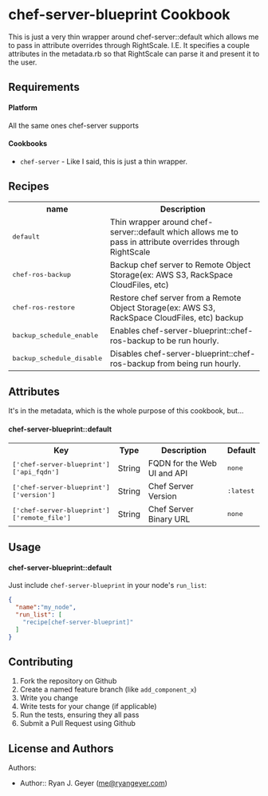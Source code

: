 chef-server-blueprint Cookbook
==============================
This is just a very thin wrapper around chef-server::default which allows me to pass in attribute overrides through RightScale.  I.E. It specifies a couple attributes in the metadata.rb so that RightScale can parse it and present it to the user.

Requirements
------------

#### Platform
All the same ones chef-server supports

#### Cookbooks
- `chef-server` - Like I said, this is just a thin wrapper.

Recipes
----------
<table>
  <tr>
    <th>name</th>
    <th>Description</th>
  </tr>
  <tr>
    <td><tt>default</tt></td>
    <td>Thin wrapper around chef-server::default which allows me to pass in attribute overrides through RightScale</td>
  </tr>
  <tr>
    <td><tt>chef-ros-backup</tt></td>
    <td>Backup chef server to Remote Object Storage(ex: AWS S3, RackSpace CloudFiles, etc)</td>
  </tr>
  <tr>
    <td><tt>chef-ros-restore</tt></td>
    <td>Restore chef server from a  Remote Object Storage(ex: AWS S3, RackSpace CloudFiles, etc) backup</td>
  </tr>
  <tr>
    <td><tt>backup_schedule_enable</tt></td>
    <td>Enables chef-server-blueprint::chef-ros-backup to be run hourly.</td>
  </tr>
  <tr>
    <td><tt>backup_schedule_disable</tt></td>
    <td>Disables chef-server-blueprint::chef-ros-backup from being run hourly.</td>
  </tr>
</table>


Attributes
----------

It's in the metadata, which is the whole purpose of this cookbook, but...

#### chef-server-blueprint::default
<table>
  <tr>
    <th>Key</th>
    <th>Type</th>
    <th>Description</th>
    <th>Default</th>
  </tr>
  <tr>
    <td><tt>['chef-server-blueprint']['api_fqdn']</tt></td>
    <td>String</td>
    <td>FQDN for the Web UI and API</td>
    <td><tt>none</tt></td>
  </tr>
  <tr>
    <td><tt>['chef-server-blueprint']['version']</tt></td>
    <td>String</td>
    <td>Chef Server Version</td>
    <td><tt>:latest</tt></td>
  </tr>
  <tr>
    <td><tt>['chef-server-blueprint']['remote_file']</tt></td>
    <td>String</td>
    <td>Chef Server Binary URL</td>
    <td><tt>none</tt></td>
  </tr> 
</table>

Usage
-----
#### chef-server-blueprint::default
Just include `chef-server-blueprint` in your node's `run_list`:

```json
{
  "name":"my_node",
  "run_list": [
    "recipe[chef-server-blueprint]"
  ]
}
```

Contributing
------------

1. Fork the repository on Github
2. Create a named feature branch (like `add_component_x`)
3. Write you change
4. Write tests for your change (if applicable)
5. Run the tests, ensuring they all pass
6. Submit a Pull Request using Github

License and Authors
-------------------
Authors:
- Author:: Ryan J. Geyer (me@ryangeyer.com)
